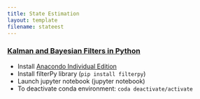 ```yaml
---
title: State Estimation
layout: template
filename: stateest
--- 
```

### [Kalman and Bayesian Filters in Python](https://github.com/rlabbe/Kalman-and-Bayesian-Filters-in-Python)
*   Install [Anacondo Individual Edition](https://www.anaconda.com/products/individual)
*   Install filterPy library (`pip install filterpy`)
*   Launch jupyter notebook (jupyter notebook)
*   To deactivate conda environment: `coda deactivate/activate`